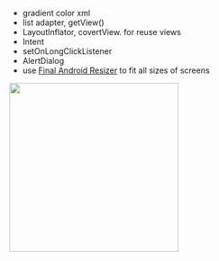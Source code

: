 * gradient color xml
* list adapter, getView()
* LayoutInflator, covertView. for reuse views
* Intent
* setOnLongClickListener
* AlertDialog
* use [Final Android Resizer](https://github.com/asystat/Final-Android-Resizer) to fit all sizes of screens
<img src="./cars3-demo.gif" width="300">
